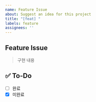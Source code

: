 ```yaml
---
name: Feature Issue
about: Suggest an idea for this project
title: "[feat] "
labels: feature
assignees: ''
---
```


## Feature Issue

> 구현 내용

## ✅ To-Do

- [ ] 완료
- [x] 미완료